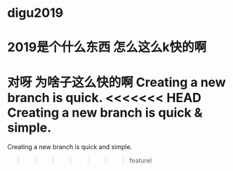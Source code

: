 # digu2019
# 2019是个什么东西 怎么这么k快的啊
对呀 为啥子这么快的啊
Creating a new branch is quick.
<<<<<<< HEAD
Creating a new branch is quick & simple.
=======
Creating a new branch is quick and simple.
>>>>>>> featurel
